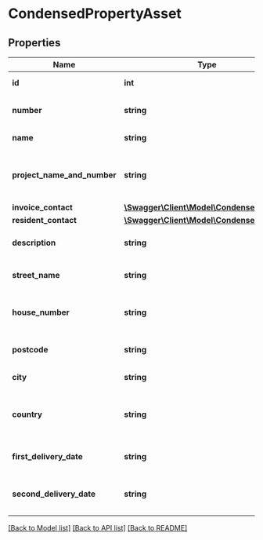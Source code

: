 # CondensedPropertyAsset

## Properties
Name | Type | Description | Notes
------------ | ------------- | ------------- | -------------
**id** | **int** | ID of the PropertyAsset. | [optional] 
**number** | **string** | Number for the PropertyAsset. | [optional] 
**name** | **string** | Name of the PropertyAsset. | [optional] 
**project_name_and_number** | **string** | The name and number of the Project the PropertyAsset belongs to. | [optional] 
**invoice_contact** | [**\Swagger\Client\Model\CondensedContact**](CondensedContact.md) |  | [optional] 
**resident_contact** | [**\Swagger\Client\Model\CondensedContact**](CondensedContact.md) |  | [optional] 
**description** | **string** | Description for the PropertyAsset. | [optional] 
**street_name** | **string** | Street name of the PropertyAsset. | [optional] 
**house_number** | **string** | House number (incl. addition) of the PropertyAsset. | [optional] 
**postcode** | **string** | Postcode of the PropertyAsset. | [optional] 
**city** | **string** | City of the PropertyAsset. | [optional] 
**country** | **string** | ISO 3166-1[alpha2] country code of the PropertyAsset. | [optional] 
**first_delivery_date** | **string** | First delivery date of the PropertyAsset. | [optional] 
**second_delivery_date** | **string** | Second delivery date of the PropertyAsset. | [optional] 

[[Back to Model list]](../README.md#documentation-for-models) [[Back to API list]](../README.md#documentation-for-api-endpoints) [[Back to README]](../README.md)


